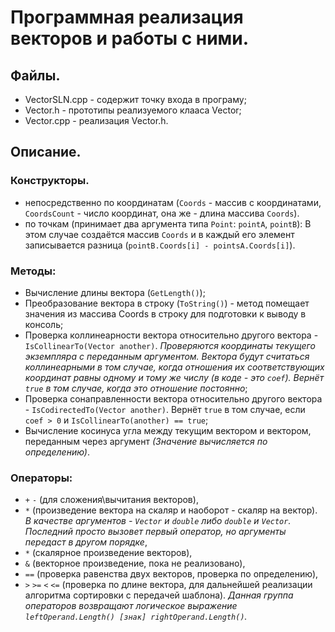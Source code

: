 # Программная реализация векторов и работы с ними.
## Файлы.
* VectorSLN.cpp - содержит точку входа в програму;
* Vector.h - прототипы реализуемого клааса Vector;
* Vector.cpp - реализация Vector.h.

## Описание.
### Конструкторы.
* непосредственно по координатам (`Coords` - массив с координатами, `CoordsCount` - число координат,
она же - длина массива `Coords`).
* по точкам (принимает два аргумента типа `Point`: `pointA`, `pointB`): В этом случае создаётся массив `Coords`
и в каждый его элемент записывается разница (`pointB.Coords[i] - pointsA.Coords[i]`).

### Методы:
* Вычисление длины вектора (`GetLength()`);
* Преобразование вектора в строку (`ToString()`) - метод помещает значения из массива Coords в строку для подготовки к выводу в консоль;
* Проверка коллинеарности вектора относительно другого вектора - `IsCollinearTo(Vector another)`.
_Проверяются координаты текущего экземпляра с переданным аргументом. Вектора будут считаться
коллинеарными в том случае, когда отношения их соответствующих координат равны одному и тому
же числу (в коде - это `coef`). Вернёт `true` в том случае, когда это отношение постоянно_;
* Проверка сонаправленности вектора относительно другого вектора - `IsCodirectedTo(Vector another)`.
Вернёт `true` в том случае, если `coef > 0` и `IsCollinearTo(another) == true`;
* Вычисление косинуса угла между текущим вектором и вектором, переданным через аргумент
_(Значение вычисляется по определению)_.
### Операторы:
* `+` `-` (для сложения\вычитания векторов),
* `*` (произведение вектора на скаляр и наоборот - скаляр на вектор). _В качестве аргументов - `Vector` и `double` либо `double` и `Vector`. Последний просто вызовет первый оператор, но аргументы передаст в другом порядке_,
* `*` (скалярное произведение векторов),
* `&` (векторное произведение, пока не реализовано),
* `==` (проверка равенства двух векторов, проверка по определению),
* `>` `>=` `<` `<=` (проверка по длине вектора, для дальнейшей реализации алгоритма сортировки с передачей шаблона). _Данная группа операторов возвращают логическое выражение `leftOperand.Length() [знак] rightOperand.Length()`._
